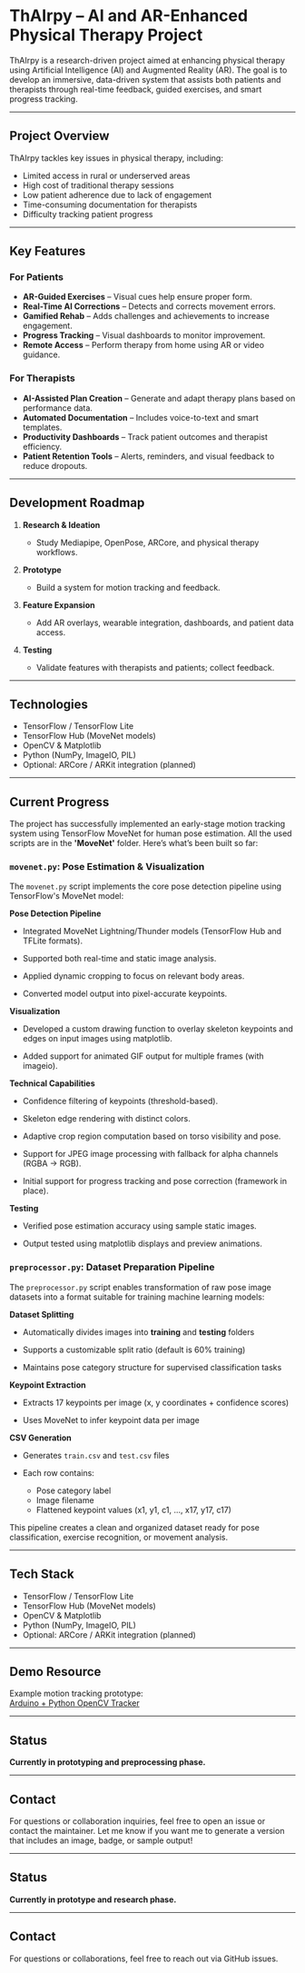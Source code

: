 # ThAIrpy – AI and AR-Enhanced Physical Therapy Project

ThAIrpy is a research-driven project aimed at enhancing physical therapy using Artificial Intelligence (AI) and Augmented Reality (AR). The goal is to develop an immersive, data-driven system that assists both patients and therapists through real-time feedback, guided exercises, and smart progress tracking.

---

## Project Overview

ThAIrpy tackles key issues in physical therapy, including:
- Limited access in rural or underserved areas
- High cost of traditional therapy sessions
- Low patient adherence due to lack of engagement
- Time-consuming documentation for therapists
- Difficulty tracking patient progress

---

## Key Features

### For Patients
- **AR-Guided Exercises** – Visual cues help ensure proper form.
- **Real-Time AI Corrections** – Detects and corrects movement errors.
- **Gamified Rehab** – Adds challenges and achievements to increase engagement.
- **Progress Tracking** – Visual dashboards to monitor improvement.
- **Remote Access** – Perform therapy from home using AR or video guidance.

### For Therapists
- **AI-Assisted Plan Creation** – Generate and adapt therapy plans based on performance data.
- **Automated Documentation** – Includes voice-to-text and smart templates.
- **Productivity Dashboards** – Track patient outcomes and therapist efficiency.
- **Patient Retention Tools** – Alerts, reminders, and visual feedback to reduce dropouts.

---

## Development Roadmap

1. **Research & Ideation**
   - Study Mediapipe, OpenPose, ARCore, and physical therapy workflows.

2. **Prototype**
   - Build a system for motion tracking and feedback.

3. **Feature Expansion**
   - Add AR overlays, wearable integration, dashboards, and patient data access.

4. **Testing**
   - Validate features with therapists and patients; collect feedback.

---

## Technologies

- TensorFlow / TensorFlow Lite
- TensorFlow Hub (MoveNet models)
- OpenCV & Matplotlib
- Python (NumPy, ImageIO, PIL)
- Optional: ARCore / ARKit integration (planned)

---
## Current Progress
The project has successfully implemented an early-stage motion tracking system using TensorFlow MoveNet for human pose estimation. All the used scripts are in the **'MoveNet'** folder. Here’s what’s been built so far:


### `movenet.py`: Pose Estimation & Visualization
The `movenet.py` script implements the core pose detection pipeline using TensorFlow's MoveNet model:

**Pose Detection Pipeline**
- Integrated MoveNet Lightning/Thunder models (TensorFlow Hub and TFLite formats).

- Supported both real-time and static image analysis.

- Applied dynamic cropping to focus on relevant body areas.

- Converted model output into pixel-accurate keypoints.

**Visualization**
- Developed a custom drawing function to overlay skeleton keypoints and edges on input images using matplotlib.

- Added support for animated GIF output for multiple frames (with imageio).

**Technical Capabilities**
- Confidence filtering of keypoints (threshold-based).

- Skeleton edge rendering with distinct colors.

- Adaptive crop region computation based on torso visibility and pose.

- Support for JPEG image processing with fallback for alpha channels (RGBA → RGB).

- Initial support for progress tracking and pose correction (framework in place).

**Testing**
- Verified pose estimation accuracy using sample static images.

- Output tested using matplotlib displays and preview animations.

### `preprocessor.py`: Dataset Preparation Pipeline

The `preprocessor.py` script enables transformation of raw pose image datasets into a format suitable for training machine learning models:

**Dataset Splitting**
- Automatically divides images into **training** and **testing** folders
  
- Supports a customizable split ratio (default is 60% training)
  
- Maintains pose category structure for supervised classification tasks

**Keypoint Extraction**
- Extracts 17 keypoints per image (x, y coordinates + confidence scores)
  
- Uses MoveNet to infer keypoint data per image

**CSV Generation**
- Generates `train.csv` and `test.csv` files
  
- Each row contains:
   - Pose category label
   - Image filename
   - Flattened keypoint values (x1, y1, c1, ..., x17, y17, c17)

This pipeline creates a clean and organized dataset ready for pose classification, exercise recognition, or movement analysis.

---

## Tech Stack

- TensorFlow / TensorFlow Lite
- TensorFlow Hub (MoveNet models)
- OpenCV & Matplotlib
- Python (NumPy, ImageIO, PIL)
- Optional: ARCore / ARKit integration (planned)

---

## Demo Resource

Example motion tracking prototype:  
[Arduino + Python OpenCV Tracker](https://github.com/kensunjaya/arduino-motion-tracking-with-py-cv2)

---

## Status

**Currently in prototyping and preprocessing phase.**

---

## Contact

For questions or collaboration inquiries, feel free to open an issue or contact the maintainer.
Let me know if you want me to generate a version that includes an image, badge, or sample output!











  
---

## Status

**Currently in prototype and research phase.**

---

## Contact

For questions or collaborations, feel free to reach out via GitHub issues.


